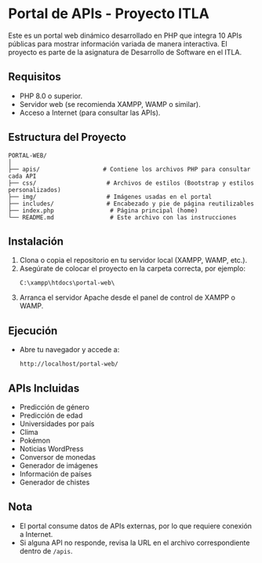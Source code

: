 
# Portal de APIs - Proyecto ITLA

Este es un portal web dinámico desarrollado en PHP que integra 10 APIs públicas para mostrar información variada de manera interactiva. El proyecto es parte de la asignatura de Desarrollo de Software en el ITLA.

## Requisitos

- PHP 8.0 o superior.
- Servidor web (se recomienda XAMPP, WAMP o similar).
- Acceso a Internet (para consultar las APIs).

## Estructura del Proyecto

```
PORTAL-WEB/
│
├── apis/                  # Contiene los archivos PHP para consultar cada API
├── css/                    # Archivos de estilos (Bootstrap y estilos personalizados)
├── img/                    # Imágenes usadas en el portal
├── includes/               # Encabezado y pie de página reutilizables
├── index.php                # Página principal (home)
└── README.md                # Este archivo con las instrucciones
```

## Instalación

1. Clona o copia el repositorio en tu servidor local (XAMPP, WAMP, etc.).
2. Asegúrate de colocar el proyecto en la carpeta correcta, por ejemplo:
   ```
   C:\xampp\htdocs\portal-web\
   ```
3. Arranca el servidor Apache desde el panel de control de XAMPP o WAMP.

## Ejecución

- Abre tu navegador y accede a:
    ```
    http://localhost/portal-web/
    ```

## APIs Incluidas

- Predicción de género
- Predicción de edad
- Universidades por país
- Clima
- Pokémon
- Noticias WordPress
- Conversor de monedas
- Generador de imágenes
- Información de países
- Generador de chistes

## Nota

- El portal consume datos de APIs externas, por lo que requiere conexión a Internet.
- Si alguna API no responde, revisa la URL en el archivo correspondiente dentro de `/apis`.
